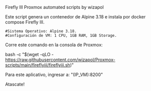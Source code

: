 Firefly III
Proxmox automated scripts by wizapol

Este script genera un contenedor de Alpine 3.18 e instala por docker compose Firefly III.

    #Sistema Operativo: Alpine 3.18.
    #Configuración de VM: 1 CPU, 1GB RAM, 1GB Storage.

Corre este comando en la consola de Proxmox:

bash -c "$(wget -qLO - https://raw.githubusercontent.com/wizapol/Proxmox-scripts/main/fireflyiii/fireflyiii.sh)"

Para este aplicativo, ingresar a: "(IP_VM):8200"

Atascate!
